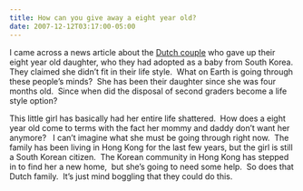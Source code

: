 ```yaml
---
title: How can you give away a eight year old?
date: 2007-12-12T03:17:00-05:00
---
```

I came across a news article about the [Dutch couple](http://www.dailymail.co.uk/pages/live/articles/news/worldnews.html?in_article_id=501281&in_page_id=1811 "Link to an article in the Dailly Mail") who gave up their eight year old daughter, who they had adopted as a baby from South Korea.  They claimed she didn&#8217;t fit in their life style.  What on Earth is going through these people&#8217;s minds?  She has been their daughter since she was four months old.  Since when did the disposal of second graders become a life style option?

This little girl has basically had her entire life shattered.  How does a eight year old come to terms with the fact her mommy and daddy don&#8217;t want her anymore?   I can&#8217;t imagine what she must be going through right now.  The family has been living in Hong Kong for the last few years, but the girl is still a South Korean citizen.  The Korean community in Hong Kong has stepped in to find her a new home,  but she&#8217;s going to need some help.  So does that Dutch family.  It&#8217;s just mind boggling that they could do this.
